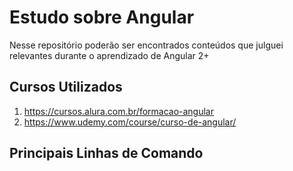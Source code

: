 # Estudo sobre Angular
Nesse repositório poderão ser encontrados conteúdos que julguei relevantes durante o aprendizado de Angular 2+

## Cursos Utilizados
1. https://cursos.alura.com.br/formacao-angular
2. https://www.udemy.com/course/curso-de-angular/

## Principais Linhas de Comando